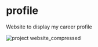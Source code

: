 # profile
Website to display my career profile

![project website_compressed](https://user-images.githubusercontent.com/98696294/153812198-5b207219-7139-4ad5-a8d6-040fc0c78b29.gif)
